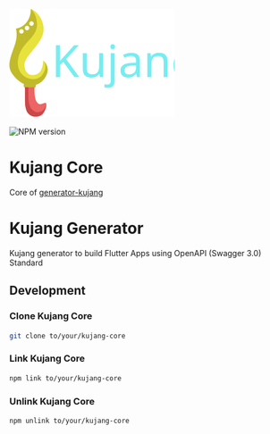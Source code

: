 ![Logo][kujang-logo]

![NPM version][npm-image]


# Kujang Core
Core of [generator-kujang]


# Kujang Generator
Kujang generator to build Flutter Apps using OpenAPI (Swagger 3.0) Standard

## Development

### Clone Kujang Core
```bash
git clone to/your/kujang-core
```
### Link Kujang Core
```bash
npm link to/your/kujang-core
```

### Unlink Kujang Core
```bash
npm unlink to/your/kujang-core
```

[kujang-cli]: https://github.com/bhangun/repo-assets/blob/master/kujang/snapshot/kujang-cli.png
[kujang-cli-end]: https://github.com/bhangun/repo-assets/blob/master/kujang/snapshot/end-cli.png
[kujang-logo]: https://raw.githubusercontent.com/bhangun/repo-assets/master/kujang/logo/kujang.svg
[generator-kujang]: https://www.npmjs.com/package/generator-kujang
[npm-url]: https://www.npmjs.com/package/kujang-core
[npm-image]: https://badge.fury.io/js/kujang-core.svg

